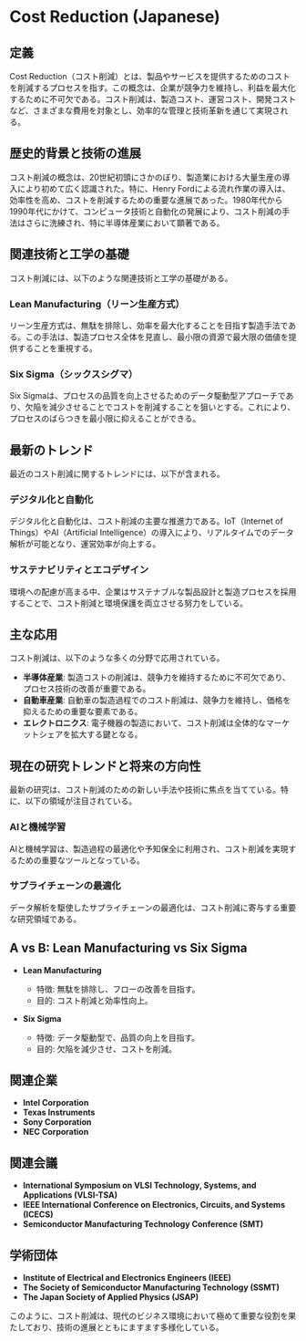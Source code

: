 # Cost Reduction (Japanese)

## 定義
Cost Reduction（コスト削減）とは、製品やサービスを提供するためのコストを削減するプロセスを指す。この概念は、企業が競争力を維持し、利益を最大化するために不可欠である。コスト削減は、製造コスト、運営コスト、開発コストなど、さまざまな費用を対象とし、効率的な管理と技術革新を通じて実現される。

## 歴史的背景と技術の進展
コスト削減の概念は、20世紀初頭にさかのぼり、製造業における大量生産の導入により初めて広く認識された。特に、Henry Fordによる流れ作業の導入は、効率性を高め、コストを削減するための重要な進展であった。1980年代から1990年代にかけて、コンピュータ技術と自動化の発展により、コスト削減の手法はさらに洗練され、特に半導体産業において顕著である。

## 関連技術と工学の基礎
コスト削減には、以下のような関連技術と工学の基礎がある。

### Lean Manufacturing（リーン生産方式）
リーン生産方式は、無駄を排除し、効率を最大化することを目指す製造手法である。この手法は、製造プロセス全体を見直し、最小限の資源で最大限の価値を提供することを重視する。

### Six Sigma（シックスシグマ）
Six Sigmaは、プロセスの品質を向上させるためのデータ駆動型アプローチであり、欠陥を減少させることでコストを削減することを狙いとする。これにより、プロセスのばらつきを最小限に抑えることができる。

## 最新のトレンド
最近のコスト削減に関するトレンドには、以下が含まれる。

### デジタル化と自動化
デジタル化と自動化は、コスト削減の主要な推進力である。IoT（Internet of Things）やAI（Artificial Intelligence）の導入により、リアルタイムでのデータ解析が可能となり、運営効率が向上する。

### サステナビリティとエコデザイン
環境への配慮が高まる中、企業はサステナブルな製品設計と製造プロセスを採用することで、コスト削減と環境保護を両立させる努力をしている。

## 主な応用
コスト削減は、以下のような多くの分野で応用されている。

- **半導体産業**: 製造コストの削減は、競争力を維持するために不可欠であり、プロセス技術の改善が重要である。
- **自動車産業**: 自動車の製造過程でのコスト削減は、競争力を維持し、価格を抑えるための重要な要素である。
- **エレクトロニクス**: 電子機器の製造において、コスト削減は全体的なマーケットシェアを拡大する鍵となる。

## 現在の研究トレンドと将来の方向性
最新の研究は、コスト削減のための新しい手法や技術に焦点を当てている。特に、以下の領域が注目されている。

### AIと機械学習
AIと機械学習は、製造過程の最適化や予知保全に利用され、コスト削減を実現するための重要なツールとなっている。

### サプライチェーンの最適化
データ解析を駆使したサプライチェーンの最適化は、コスト削減に寄与する重要な研究領域である。

## A vs B: Lean Manufacturing vs Six Sigma
- **Lean Manufacturing**
  - 特徴: 無駄を排除し、フローの改善を目指す。
  - 目的: コスト削減と効率性向上。
  
- **Six Sigma**
  - 特徴: データ駆動型で、品質の向上を目指す。
  - 目的: 欠陥を減少させ、コストを削減。

## 関連企業
- **Intel Corporation**
- **Texas Instruments**
- **Sony Corporation**
- **NEC Corporation**

## 関連会議
- **International Symposium on VLSI Technology, Systems, and Applications (VLSI-TSA)**
- **IEEE International Conference on Electronics, Circuits, and Systems (ICECS)**
- **Semiconductor Manufacturing Technology Conference (SMT)**

## 学術団体
- **Institute of Electrical and Electronics Engineers (IEEE)**
- **The Society of Semiconductor Manufacturing Technology (SSMT)**
- **The Japan Society of Applied Physics (JSAP)**

このように、コスト削減は、現代のビジネス環境において極めて重要な役割を果たしており、技術の進展とともにますます多様化している。